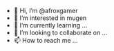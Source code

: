 - 👋 Hi, I’m @afroxgamer
- 👀 I’m interested in mugen
- 🌱 I’m currently learning ...
- 💞️ I’m looking to collaborate on ...
- 📫 How to reach me ...

<!---
afroxgamer/afroxgamer is a ✨ special ✨ repository because its `README.md` (this file) appears on your GitHub profile.
You can click the Preview link to take a look at your changes.
--->
